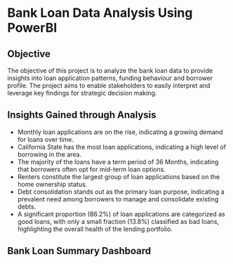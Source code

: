 # Bank Loan Data Analysis Using PowerBI 

## Objective

The objective of this project is to analyze the bank loan data to provide insights into loan application patterns, funding behaviour and borrower profile. The project aims to enable stakeholders to easily interpret and leverage key findings for strategic decision making.  

## Insights Gained through Analysis

+ Monthly loan applications are on the rise, indicating a growing demand for loans over time.
+ California State has the most loan applications, indicating a high level of borrowing in the area.
+ The majority of the loans have a term period of 36 Months, indicating that borrowers often opt for mid-term loan options.
+ Renters constitute the largest group of loan applications based on the home ownership status.
+ Debt consolidation stands out as the primary loan purpose, indicating a prevalent need among borrowers to manage and consolidate existing debts.
+ A significant proportion (86.2%) of loan applications are categorized as good loans, with only a small fraction (13.8%) classified as bad loans, highlighting the overall health of the lending portfolio.

## Bank Loan Summary Dashboard



 






